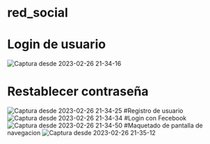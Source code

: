 # red_social

# Login de usuario
![Captura desde 2023-02-26 21-34-16](https://user-images.githubusercontent.com/67657380/221467023-ab74dad3-eaa0-4d18-9ae0-e48b01d9d535.png)

# Restablecer contraseña
![Captura desde 2023-02-26 21-34-25](https://user-images.githubusercontent.com/67657380/221467060-19059b83-eb6e-4ffd-8a84-3b4e045f5580.png)
#Registro de usuario
![Captura desde 2023-02-26 21-34-34](https://user-images.githubusercontent.com/67657380/221467102-d5823981-73da-49d0-9ae9-7d5ab78e9432.png)
#Login con Fecebook
![Captura desde 2023-02-26 21-34-50](https://user-images.githubusercontent.com/67657380/221467148-36c8f0c7-56e1-41c9-8fbe-abf90d77f603.png)
#Maquetado de pantalla de navegacion
![Captura desde 2023-02-26 21-35-12](https://user-images.githubusercontent.com/67657380/221467188-0f07615a-03b6-457d-8f53-f488db572925.png)
